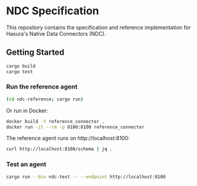 # NDC Specification

This repository contains the specification and reference implementation for Hasura's Native Data Connectors (NDC).

## Getting Started

```sh
cargo build
cargo test
```

### Run the reference agent

```sh
(cd ndc-reference; cargo run)
```

Or run in Docker:

```sh
docker build -t reference_connector .
docker run -it --rm -p 8100:8100 reference_connector
```

The reference agent runs on http://localhost:8100:

```sh
curl http://localhost:8100/schema | jq .
```

### Test an agent

```sh
cargo run --bin ndc-test -- --endpoint http://localhost:8100
```